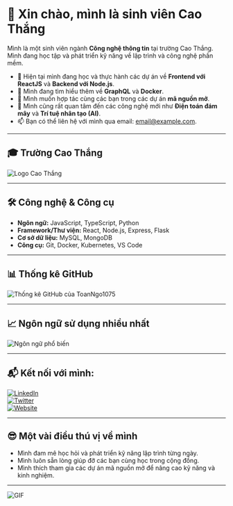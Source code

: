 # 👋 Xin chào, mình là sinh viên Cao Thắng

Mình là một sinh viên ngành **Công nghệ thông tin** tại trường Cao Thắng. Mình đang học tập và phát triển kỹ năng về lập trình và công nghệ phần mềm.

- 🔭 Hiện tại mình đang học và thực hành các dự án về **Frontend với ReactJS** và **Backend với Node.js**.
- 🌱 Mình đang tìm hiểu thêm về **GraphQL** và **Docker**.
- 👯 Mình muốn hợp tác cùng các bạn trong các dự án **mã nguồn mở**.
- 🤔 Mình cũng rất quan tâm đến các công nghệ mới như **Điện toán đám mây** và **Trí tuệ nhân tạo (AI)**.
- 📫 Bạn có thể liên hệ với mình qua email: [email@example.com](mailto:email@example.com).

---

## 🎓 Trường Cao Thắng

![Logo Cao Thắng](https://upload.wikimedia.org/wikipedia/vi/1/11/Logo_Dai_hoc_Cao_Thang.png)

---

## 🛠️ Công nghệ & Công cụ

- **Ngôn ngữ:** JavaScript, TypeScript, Python
- **Framework/Thư viện:** React, Node.js, Express, Flask
- **Cơ sở dữ liệu:** MySQL, MongoDB
- **Công cụ:** Git, Docker, Kubernetes, VS Code

---

## 📊 Thống kê GitHub

![Thống kê GitHub của ToanNgo1075](https://github-readme-stats.vercel.app/api?username=ToanNgo1075&show_icons=true&theme=radical&count_private=true)

---

## 📈 Ngôn ngữ sử dụng nhiều nhất

![Ngôn ngữ phổ biến](https://github-readme-stats.vercel.app/api/top-langs/?username=ToanNgo1075&langs_count=5&layout=compact&theme=radical)

---

## 📬 Kết nối với mình:

[![LinkedIn](https://img.shields.io/badge/LinkedIn-blue?logo=linkedin&logoColor=white)](https://www.linkedin.com/in/ToanNgo1075)  
[![Twitter](https://img.shields.io/badge/Twitter-blue?logo=twitter&logoColor=white)](https://twitter.com/ToanNgo1075)  
[![Website](https://img.shields.io/badge/Website-green?logo=google-chrome&logoColor=white)](https://toanngo1075.com)

---

## 😎 Một vài điều thú vị về mình

- Mình đam mê học hỏi và phát triển kỹ năng lập trình từng ngày.
- Mình luôn sẵn lòng giúp đỡ các bạn cùng học trong cộng đồng.
- Mình thích tham gia các dự án mã nguồn mở để nâng cao kỹ năng và kinh nghiệm.

---

![GIF](https://media.giphy.com/media/3o7TKLq6V7VdzIk0jw/giphy.gif)
